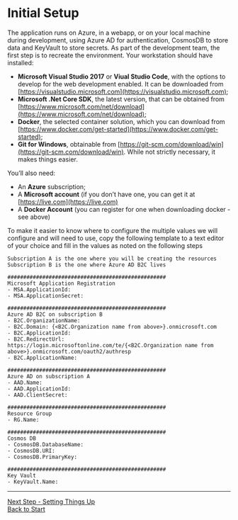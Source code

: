 # Initial Setup

The application runs on Azure, in a webapp, or on your local machine during development, using Azure AD for authentication, CosmosDB to store data and KeyVault to store secrets. As part of the development team, the first step is to recreate the environment.
Your workstation should have installed:

- __Microsoft Visual Studio 2017__ or __Viual Studio Code__, with the options to develop for the web development enabled. It can be downloaded from [https://visualstudio.microsoft.com](https://visualstudio.microsoft.com);
- __Microsoft .Net Core SDK__, the latest version, that can be obtained from [https://www.microsoft.com/net/download](https://www.microsoft.com/net/download);
- __Docker__, the selected container solution, which you can download from [https://www.docker.com/get-started](https://www.docker.com/get-started);
- __Git for Windows__, obtainable from [https://git-scm.com/download/win](https://git-scm.com/download/win). While not strictly necessary, it makes things easier.

You’ll also need:

- An __Azure__ subscription;
- A __Microsoft account__ (if you don’t have one, you can get it at [https://live.com](https://live.com)
- A __Docker Account__ (you can register for one when downloading docker - see above)

To make it easier to know where to configure the multiple values we will configure and will need to use, copy the following template to a text editor of your choice and fill in the values as noted on the following steps

```text
Subscription A is the one where you will be creating the resources
Subscription B is the one where Azure AD B2C lives

##################################################
Microsoft Application Registration
- MSA.ApplicationId:  
- MSA.ApplicationSecret:  

##################################################
Azure AD B2C on subscription B
- B2C.OrganizationName:
- B2C.Domain: {<B2C.Organization name from above>}.onmicrosoft.com  
- B2C.ApplicationId:  
- B2C.RedirectUrl: https://login.microsoftonline.com/te/{<B2C.Organization name from above>}.onmicrosoft.com/oauth2/authresp
- B2C.ApplicationName:

##################################################
Azure AD on subscription A
- AAD.Name:
- AAD.ApplicationId:  
- AAD.ClientSecret:  

##################################################
Resource Group
- RG.Name:

##################################################
Cosmos DB
- CosmosDB.DatabaseName:
- CosmosDB.URI:
- CosmosDB.PrimaryKey:

##################################################
Key Vault
- KeyVault.Name:

```

---

[Next Step - Setting Things Up](./createazurepart.md)  
[Back to Start](../README.md)